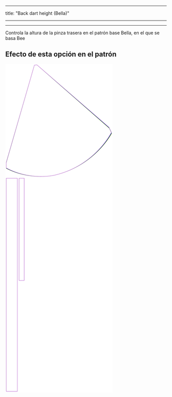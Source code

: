 - - -
title: "Back dart height (Bella)"
- - -

---

Controla la altura de la pinza trasera en el patrón base Bella, en el que se basa Bee

## Efecto de esta opción en el patrón

![Esta imagen muestra el efecto de esta opción superponiendo varias variantes que tienen un valor diferente para esta opción](bee_backdartheight_sample.svg "Efecto de esta opción en el patrón")
